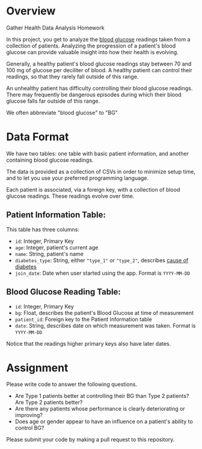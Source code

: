 Overview
===========
Gather Health Data Analysis Homework

In this project, you get to analyze the [blood glucose](http://en.wikipedia.org/wiki/Blood_sugar) readings taken from a collection of patients.  Analyzing the progression of a patient's blood glucose can provide valuable insight into how their health is evolving.

Generally, a healthy patient's blood glucose readings stay between 70 and 100 mg of glucose per deciliter of blood.  A healthy patient can control their readings, so that they rarely fall outside of this range.

An unhealthy patient has difficulty controlling their blood glucose readings.  There may frequently be dangerous episodes during which their blood glucose falls far outside of this range.

We often abbreviate "blood glucose" to "BG"

Data Format
============
We have two tables: one table with basic patient information, and another containing blood glucose readings.

The data is provided as a collection of CSVs in order to minimize setup time, and to let you use your preferred programming language.

Each patient is associated, via a foreign key, with a collection of blood glucose readings.  These readings evolve over time.


Patient Information Table:
---------------------------
This table has three columns:
* `id`: Integer, Primary Key
* `age`: Integer, patient's current age
* `name`: String, patient's name
* `diabetes_type`: String, either `"type_1"` or `"type_2"`, describes [cause of diabetes](http://en.wikipedia.org/wiki/Diabetes_mellitus#Causes)
* `join_date`: Date when user started using the app.  Format is `YYYY-MM-DD`

Blood Glucose Reading Table:
-----------------------------
* `id`: Integer, Primary Key
* `bg`: Float, describes the patient's Blood Glucose at time of measurement
* `patient_id`: Foreign key to the Patient Information table
* `date`: String, describes date on which measurement was taken.  Format is `YYYY-MM-DD`

Notice that the readings higher primary keys also have later dates.

Assignment
===========

Please write code to answer the following questions.

* Are Type 1 patients better at controlling their BG than Type 2 patients?  Are Type 2 patients better?
* Are there any patients whose performance is clearly deteriorating or improving?
* Does age or gender appear to have an influence on a patient's ability to control BG?

Please submit your code by making a pull request to this repository.
